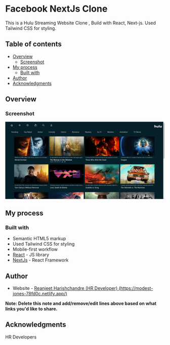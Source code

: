 # Facebook NextJs Clone

This is a Hulu Streaming Website Clone , Build with React, Next-js. Used Tailwind CSS for styling.

## Table of contents

- [Overview](#overview)
  - [Screenshot](#screenshot)
- [My process](#my-process)
  - [Built with](#built-with)
- [Author](#author)
- [Acknowledgments](#acknowledgments)

## Overview

### Screenshot

![](./screenshot.jpg)

## My process

### Built with

- Semantic HTML5 markup
- Used Tailwind CSS for styling
- Mobile-first workflow
- [React](https://reactjs.org/) - JS library
- [NextJs](https://nextjs.org/) - React Framework

## Author

- Website - [Reanjeet Harishchandre (HR Developer) (https://modest-jones-78fd0c.netlify.app/)](https://www.your-site.com)

**Note: Delete this note and add/remove/edit lines above based on what links you'd like to share.**

## Acknowledgments

HR Developers
